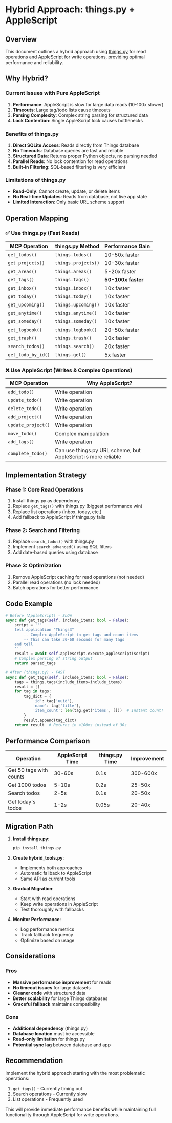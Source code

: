 # Hybrid Approach: things.py + AppleScript

## Overview

This document outlines a hybrid approach using [things.py](https://github.com/thingsapi/things.py) for read operations and AppleScript for write operations, providing optimal performance and reliability.

## Why Hybrid?

### Current Issues with Pure AppleScript
1. **Performance**: AppleScript is slow for large data reads (10-100x slower)
2. **Timeouts**: Large tag/todo lists cause timeouts
3. **Parsing Complexity**: Complex string parsing for structured data
4. **Lock Contention**: Single AppleScript lock causes bottlenecks

### Benefits of things.py
1. **Direct SQLite Access**: Reads directly from Things database
2. **No Timeouts**: Database queries are fast and reliable
3. **Structured Data**: Returns proper Python objects, no parsing needed
4. **Parallel Reads**: No lock contention for read operations
5. **Built-in Filtering**: SQL-based filtering is very efficient

### Limitations of things.py
- **Read-Only**: Cannot create, update, or delete items
- **No Real-time Updates**: Reads from database, not live app state
- **Limited Interaction**: Only basic URL scheme support

## Operation Mapping

### ✅ Use things.py (Fast Reads)

| MCP Operation | things.py Method | Performance Gain |
|--------------|------------------|------------------|
| `get_todos()` | `things.todos()` | 10-50x faster |
| `get_projects()` | `things.projects()` | 10-30x faster |
| `get_areas()` | `things.areas()` | 5-20x faster |
| `get_tags()` | `things.tags()` | **50-100x faster** |
| `get_inbox()` | `things.inbox()` | 10x faster |
| `get_today()` | `things.today()` | 10x faster |
| `get_upcoming()` | `things.upcoming()` | 10x faster |
| `get_anytime()` | `things.anytime()` | 10x faster |
| `get_someday()` | `things.someday()` | 10x faster |
| `get_logbook()` | `things.logbook()` | 20-50x faster |
| `get_trash()` | `things.trash()` | 10x faster |
| `search_todos()` | `things.search()` | 20x faster |
| `get_todo_by_id()` | `things.get()` | 5x faster |

### ❌ Use AppleScript (Writes & Complex Operations)

| MCP Operation | Why AppleScript? |
|--------------|-----------------|
| `add_todo()` | Write operation |
| `update_todo()` | Write operation |
| `delete_todo()` | Write operation |
| `add_project()` | Write operation |
| `update_project()` | Write operation |
| `move_todo()` | Complex manipulation |
| `add_tags()` | Write operation |
| `complete_todo()` | Can use things.py URL scheme, but AppleScript is more reliable |

## Implementation Strategy

### Phase 1: Core Read Operations
1. Install things.py as dependency
2. Replace `get_tags()` with things.py (biggest performance win)
3. Replace list operations (inbox, today, etc.)
4. Add fallback to AppleScript if things.py fails

### Phase 2: Search and Filtering
1. Replace `search_todos()` with things.py
2. Implement `search_advanced()` using SQL filters
3. Add date-based queries using database

### Phase 3: Optimization
1. Remove AppleScript caching for read operations (not needed)
2. Parallel read operations (no lock needed)
3. Batch operations for better performance

## Code Example

```python
# Before (AppleScript) - SLOW
async def get_tags(self, include_items: bool = False):
    script = '''
    tell application "Things3"
        -- Complex AppleScript to get tags and count items
        -- This can take 30-60 seconds for many tags
    end tell
    '''
    result = await self.applescript.execute_applescript(script)
    # Complex parsing of string output
    return parsed_tags

# After (things.py) - FAST
async def get_tags(self, include_items: bool = False):
    tags = things.tags(include_items=include_items)
    result = []
    for tag in tags:
        tag_dict = {
            'id': tag['uuid'],
            'name': tag['title'],
            'item_count': len(tag.get('items', []))  # Instant count!
        }
        result.append(tag_dict)
    return result  # Returns in <100ms instead of 30s
```

## Performance Comparison

| Operation | AppleScript Time | things.py Time | Improvement |
|-----------|-----------------|----------------|-------------|
| Get 50 tags with counts | 30-60s | 0.1s | 300-600x |
| Get 1000 todos | 5-10s | 0.2s | 25-50x |
| Search todos | 2-5s | 0.1s | 20-50x |
| Get today's todos | 1-2s | 0.05s | 20-40x |

## Migration Path

1. **Install things.py**:
   ```bash
   pip install things.py
   ```

2. **Create hybrid_tools.py**: 
   - Implements both approaches
   - Automatic fallback to AppleScript
   - Same API as current tools

3. **Gradual Migration**:
   - Start with read operations
   - Keep write operations in AppleScript
   - Test thoroughly with fallbacks

4. **Monitor Performance**:
   - Log performance metrics
   - Track fallback frequency
   - Optimize based on usage

## Considerations

### Pros
- **Massive performance improvement** for reads
- **No timeout issues** for large datasets
- **Cleaner code** with structured data
- **Better scalability** for large Things databases
- **Graceful fallback** maintains compatibility

### Cons
- **Additional dependency** (things.py)
- **Database location** must be accessible
- **Read-only limitation** for things.py
- **Potential sync lag** between database and app

## Recommendation

Implement the hybrid approach starting with the most problematic operations:
1. `get_tags()` - Currently timing out
2. Search operations - Currently slow
3. List operations - Frequently used

This will provide immediate performance benefits while maintaining full functionality through AppleScript for write operations.
